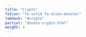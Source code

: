 ```yaml
---
title: "Crypto"
faIcon: "fa-solid fa-alien-monster"
tabHash: "#crypto"
partial: "donate-crypto.html"
weight: 4
---
```

